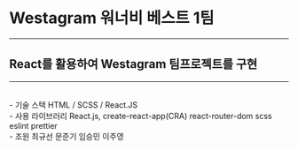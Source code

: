 # Westagram 워너비 베스트 1팀

---

## React를 활용하여 Westagram 팀프로젝트를 구현

---

<br>
- 기술 스택
  HTML / SCSS / React.JS

<br>
- 사용 라이브러리
  React.js,
  create-react-app(CRA)
  react-router-dom
  scss
  eslint
  prettier
<br>
- 조원
  최규선
  문준기
  임승민
  이주영
